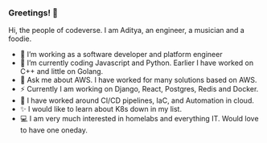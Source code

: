 ### Greetings! 👋

Hi, the people of codeverse. I am Aditya, an engineer, a musician and a foodie.

- 🔭 I’m working as a software developer and platform engineer
- 🌱 I’m currently coding Javascript and Python. Earlier I have worked on C++ and little on Golang.
- 💬 Ask me about AWS. I have worked for many solutions based on AWS.
- ⚡ Currently I am working on Django, React, Postgres, Redis and Docker.
- :repeat: I have worked around CI/CD pipelines, IaC, and Automation in cloud.
- :sparkles: I would like to learn about K8s down in my list.
- :computer: I am very much interested in homelabs and everything IT. Would love to have one oneday.

